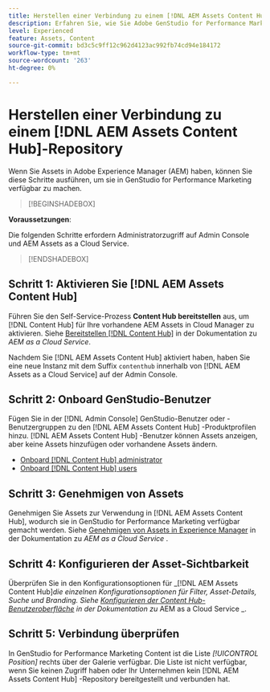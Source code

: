 ```yaml
---
title: Herstellen einer Verbindung zu einem [!DNL AEM Assets Content Hub] Repository
description: Erfahren Sie, wie Sie Adobe GenStudio for Performance Marketing mit einem Adobe Experience Manager (AEM) [!DNL Content Hub] Repository verbinden und vorhandene genehmigte Inhalte nutzen.
level: Experienced
feature: Assets, Content
source-git-commit: bd3c5c9ff12c962d4123ac992fb74cd94e184172
workflow-type: tm+mt
source-wordcount: '263'
ht-degree: 0%

---
```


# Herstellen einer Verbindung zu einem [!DNL AEM Assets Content Hub]-Repository

Wenn Sie Assets in Adobe Experience Manager (AEM) haben, können Sie diese Schritte ausführen, um sie in GenStudio for Performance Marketing verfügbar zu machen.

>[!BEGINSHADEBOX]

**Voraussetzungen**:

Die folgenden Schritte erfordern Administratorzugriff auf Admin Console und AEM Assets as a Cloud Service.

>[!ENDSHADEBOX]

## Schritt 1: Aktivieren Sie [!DNL AEM Assets Content Hub]

Führen Sie den Self-Service-Prozess **Content Hub bereitstellen** aus, um [!DNL Content Hub] für Ihre vorhandene AEM Assets in Cloud Manager zu aktivieren. Siehe [Bereitstellen [!DNL Content Hub]](https://experienceleague.adobe.com/de/docs/experience-manager-cloud-service/content/assets/content-hub/deploy-content-hub) in der Dokumentation zu _AEM as a Cloud Service_.

Nachdem Sie [!DNL AEM Assets Content Hub] aktiviert haben, haben Sie eine neue Instanz mit dem Suffix `contenthub` innerhalb von [!DNL AEM Assets as a Cloud Service] auf der Admin Console.

## Schritt 2: Onboard GenStudio-Benutzer

Fügen Sie in der [!DNL Admin Console] GenStudio-Benutzer oder -Benutzergruppen zu den [!DNL AEM Assets Content Hub] -Produktprofilen hinzu. [!DNL AEM Assets Content Hub] -Benutzer können Assets anzeigen, aber keine Assets hinzufügen oder vorhandene Assets ändern.

- [Onboard [!DNL Content Hub] administrator](https://experienceleague.adobe.com/en/docs/experience-manager-cloud-service/content/assets/content-hub/deploy-content-hub#onboard-content-hub-administrator)
- [Onboard [!DNL Content Hub] users](https://experienceleague.adobe.com/en/docs/experience-manager-cloud-service/content/assets/content-hub/deploy-content-hub#onboard-content-hub-users)

## Schritt 3: Genehmigen von Assets

Genehmigen Sie Assets zur Verwendung in [!DNL AEM Assets Content Hub], wodurch sie in GenStudio for Performance Marketing verfügbar gemacht werden. Siehe [Genehmigen von Assets in Experience Manager](https://experienceleague.adobe.com/en/docs/experience-manager-cloud-service/content/assets/dynamicmedia/dynamic-media-open-apis/approve-assets) in der Dokumentation zu _AEM as a Cloud Service_ .

## Schritt 4: Konfigurieren der Asset-Sichtbarkeit

Überprüfen Sie in den Konfigurationsoptionen für _[!DNL AEM Assets Content Hub]_die einzelnen Konfigurationsoptionen für Filter, Asset-Details, Suche und Branding. Siehe [Konfigurieren der Content Hub-Benutzeroberfläche](https://experienceleague.adobe.com/en/docs/experience-manager-cloud-service/content/assets/content-hub/configure-content-hub-ui-options) in der Dokumentation zu_ AEM as a Cloud Service _.

## Schritt 5: Verbindung überprüfen

In GenStudio for Performance Marketing Content ist die Liste _[!UICONTROL Position]_ rechts über der Galerie verfügbar. Die Liste ist nicht verfügbar, wenn Sie keinen Zugriff haben oder Ihr Unternehmen kein [!DNL AEM Assets Content Hub] -Repository bereitgestellt und verbunden hat.
